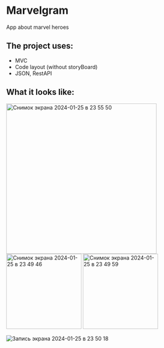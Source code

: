 # Marvelgram
App about marvel heroes

## The project uses: 
+ MVC
+ Code layout (without storyBoard)
+ JSON, RestAPI
   
## What it looks like:

<img width="400" alt="Снимок экрана 2024-01-25 в 23 55 50" src="https://github.com/m1c0meRr/Marvelgram/assets/140728201/a0e90dba-6241-4656-82fe-96d83338a2d6">
<img width="200" alt="Снимок экрана 2024-01-25 в 23 49 46" src="https://github.com/m1c0meRr/Marvelgram/assets/140728201/4f36df7d-6479-42ca-a462-d36c3a21d925">
<img width="200" alt="Снимок экрана 2024-01-25 в 23 49 59" src="https://github.com/m1c0meRr/Marvelgram/assets/140728201/92560b45-51e6-40e6-8883-7fc8587b1148">

![Запись экрана 2024-01-25 в 23 50 18](https://github.com/m1c0meRr/Marvelgram/assets/140728201/db2d2591-d9fe-44dd-a59f-55be9b180147)
